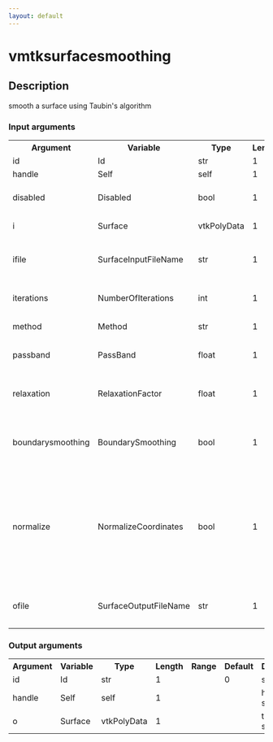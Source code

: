 ```yaml
---
layout: default
---
```

<h1>vmtksurfacesmoothing</h1>
<h2>Description</h2>
smooth a surface using Taubin's algorithm
<h3>Input arguments</h3>
<table class="vmtkscripts">
<tr>
<th>Argument</th><th>Variable</th><th>Type</th><th>Length</th><th>Range</th><th>Default</th><th>Description</th>
</tr>
<tr><td>id</td><td>Id</td><td>str</td><td>1</td><td></td><td>0</td><td>script id</td>
</tr>
<tr><td>handle</td><td>Self</td><td>self</td><td>1</td><td></td><td></td><td>handle to self</td>
</tr>
<tr><td>disabled</td><td>Disabled</td><td>bool</td><td>1</td><td></td><td>0</td><td>disable execution and piping</td>
</tr>
<tr><td>i</td><td>Surface</td><td>vtkPolyData</td><td>1</td><td></td><td></td><td>the input surface</td>
</tr>
<tr><td>ifile</td><td>SurfaceInputFileName</td><td>str</td><td>1</td><td></td><td></td><td>filename for the default Surface reader</td>
</tr>
<tr><td>iterations</td><td>NumberOfIterations</td><td>int</td><td>1</td><td>(0,)</td><td>1</td><td>number of iterations (e.g. 25)</td>
</tr>
<tr><td>method</td><td>Method</td><td>str</td><td>1</td><td>["taubin","laplace"]</td><td>taubin</td><td>smoothing method</td>
</tr>
<tr><td>passband</td><td>PassBand</td><td>float</td><td>1</td><td></td><td>1.0</td><td>pass band (e.g. 0.1) - taubin only</td>
</tr>
<tr><td>relaxation</td><td>RelaxationFactor</td><td>float</td><td>1</td><td>(0.0,)</td><td>0.01</td><td>relaxation factor (e.g. 0.01) - laplace only</td>
</tr>
<tr><td>boundarysmoothing</td><td>BoundarySmoothing</td><td>bool</td><td>1</td><td></td><td>1</td><td>toggle allow change of position of boundary points</td>
</tr>
<tr><td>normalize</td><td>NormalizeCoordinates</td><td>bool</td><td>1</td><td></td><td>1</td><td>toggle normalization of coordinates prior to filtering to minimize spurious translation effects - taubin only</td>
</tr>
<tr><td>ofile</td><td>SurfaceOutputFileName</td><td>str</td><td>1</td><td></td><td></td><td>filename for the default Surface writer</td>
</tr>
</table><h3>Output arguments</h3>
<table class="vmtkscripts">
<tr>
<th>Argument</th><th>Variable</th><th>Type</th><th>Length</th><th>Range</th><th>Default</th><th>Description</th>
</tr>
<tr><td>id</td><td>Id</td><td>str</td><td>1</td><td></td><td>0</td><td>script id</td>
</tr>
<tr><td>handle</td><td>Self</td><td>self</td><td>1</td><td></td><td></td><td>handle to self</td>
</tr>
<tr><td>o</td><td>Surface</td><td>vtkPolyData</td><td>1</td><td></td><td></td><td>the output surface</td>
</tr>
</table>
